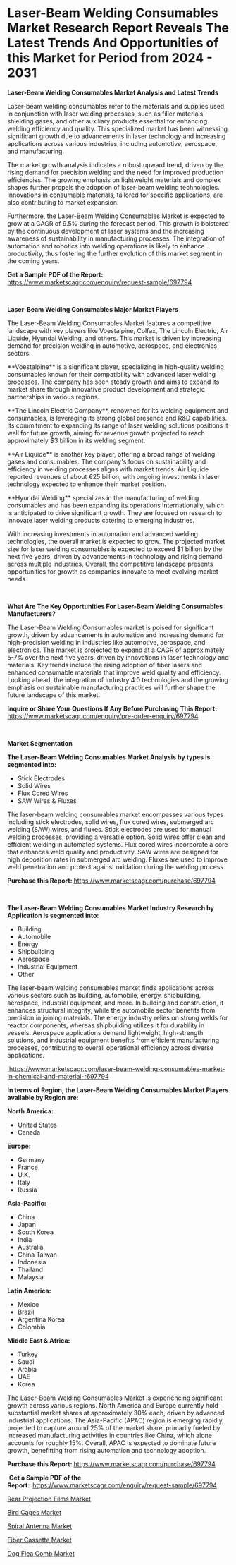 <p><h1>Laser-Beam Welding Consumables Market Research Report Reveals The Latest Trends And Opportunities of this Market for Period from 2024 - 2031</h1></p><p><strong>Laser-Beam Welding Consumables Market Analysis and Latest Trends</strong></p>
<p><p>Laser-beam welding consumables refer to the materials and supplies used in conjunction with laser welding processes, such as filler materials, shielding gases, and other auxiliary products essential for enhancing welding efficiency and quality. This specialized market has been witnessing significant growth due to advancements in laser technology and increasing applications across various industries, including automotive, aerospace, and manufacturing.</p><p>The market growth analysis indicates a robust upward trend, driven by the rising demand for precision welding and the need for improved production efficiencies. The growing emphasis on lightweight materials and complex shapes further propels the adoption of laser-beam welding technologies. Innovations in consumable materials, tailored for specific applications, are also contributing to market expansion.</p><p>Furthermore, the Laser-Beam Welding Consumables Market is expected to grow at a CAGR of 9.5% during the forecast period. This growth is bolstered by the continuous development of laser systems and the increasing awareness of sustainability in manufacturing processes. The integration of automation and robotics into welding operations is likely to enhance productivity, thus fostering the further evolution of this market segment in the coming years.</p></p>
<p><strong>Get a Sample PDF of the Report:&nbsp;</strong> <a href="https://www.marketscagr.com/enquiry/request-sample/697794?utm_campaign=1268&utm_medium=2&utm_source=Github&utm_content=ia&utm_term=29092024&utm_id=laser-beam-welding-consumables">https://www.marketscagr.com/enquiry/request-sample/697794</a></p>
<p>&nbsp;</p>
<p><strong>Laser-Beam Welding Consumables Major Market Players</strong></p>
<p><p>The Laser-Beam Welding Consumables Market features a competitive landscape with key players like Voestalpine, Colfax, The Lincoln Electric, Air Liquide, Hyundai Welding, and others. This market is driven by increasing demand for precision welding in automotive, aerospace, and electronics sectors.</p><p>**Voestalpine** is a significant player, specializing in high-quality welding consumables known for their compatibility with advanced laser welding processes. The company has seen steady growth and aims to expand its market share through innovative product development and strategic partnerships in various regions.</p><p>**The Lincoln Electric Company**, renowned for its welding equipment and consumables, is leveraging its strong global presence and R&D capabilities. Its commitment to expanding its range of laser welding solutions positions it well for future growth, aiming for revenue growth projected to reach approximately $3 billion in its welding segment.</p><p>**Air Liquide** is another key player, offering a broad range of welding gases and consumables. The company's focus on sustainability and efficiency in welding processes aligns with market trends. Air Liquide reported revenues of about €25 billion, with ongoing investments in laser technology expected to enhance their market position.</p><p>**Hyundai Welding** specializes in the manufacturing of welding consumables and has been expanding its operations internationally, which is anticipated to drive significant growth. They are focused on research to innovate laser welding products catering to emerging industries.</p><p>With increasing investments in automation and advanced welding technologies, the overall market is expected to grow. The projected market size for laser welding consumables is expected to exceed $1 billion by the next five years, driven by advancements in technology and rising demand across multiple industries. Overall, the competitive landscape presents opportunities for growth as companies innovate to meet evolving market needs.</p></p>
<p>&nbsp;</p>
<p><strong>What Are The Key Opportunities For Laser-Beam Welding Consumables Manufacturers?</strong></p>
<p><p>The Laser-Beam Welding Consumables market is poised for significant growth, driven by advancements in automation and increasing demand for high-precision welding in industries like automotive, aerospace, and electronics. The market is projected to expand at a CAGR of approximately 5-7% over the next five years, driven by innovations in laser technology and materials. Key trends include the rising adoption of fiber lasers and enhanced consumable materials that improve weld quality and efficiency. Looking ahead, the integration of Industry 4.0 technologies and the growing emphasis on sustainable manufacturing practices will further shape the future landscape of this market.</p></p>
<p><strong>Inquire or Share Your Questions If Any Before Purchasing This Report:</strong> <a href="https://www.marketscagr.com/enquiry/pre-order-enquiry/697794?utm_campaign=1268&utm_medium=2&utm_source=Github&utm_content=ia&utm_term=29092024&utm_id=laser-beam-welding-consumables">https://www.marketscagr.com/enquiry/pre-order-enquiry/697794</a></p>
<p>&nbsp;</p>
<p><strong>Market Segmentation</strong></p>
<p><strong>The Laser-Beam Welding Consumables Market Analysis by types is segmented into:</strong></p>
<p><ul><li>Stick Electrodes</li><li>Solid Wires</li><li>Flux Cored Wires</li><li>SAW Wires & Fluxes</li></ul></p>
<p><p>The laser-beam welding consumables market encompasses various types including stick electrodes, solid wires, flux cored wires, submerged arc welding (SAW) wires, and fluxes. Stick electrodes are used for manual welding processes, providing a versatile option. Solid wires offer clean and efficient welding in automated systems. Flux cored wires incorporate a core that enhances weld quality and productivity. SAW wires are designed for high deposition rates in submerged arc welding. Fluxes are used to improve weld penetration and protect against oxidation during the welding process.</p></p>
<p><strong>Purchase this Report:&nbsp;</strong><a href="https://www.marketscagr.com/purchase/697794?utm_campaign=1268&utm_medium=2&utm_source=Github&utm_content=ia&utm_term=29092024&utm_id=laser-beam-welding-consumables">https://www.marketscagr.com/purchase/697794</a></p>
<p>&nbsp;</p>
<p><strong>The Laser-Beam Welding Consumables Market Industry Research by Application is segmented into:</strong></p>
<p><ul><li>Building</li><li>Automobile</li><li>Energy</li><li>Shipbuilding</li><li>Aerospace</li><li>Industrial Equipment</li><li>Other</li></ul></p>
<p><p>The laser-beam welding consumables market finds applications across various sectors such as building, automobile, energy, shipbuilding, aerospace, industrial equipment, and more. In building and construction, it enhances structural integrity, while the automobile sector benefits from precision in joining materials. The energy industry relies on strong welds for reactor components, whereas shipbuilding utilizes it for durability in vessels. Aerospace applications demand lightweight, high-strength solutions, and industrial equipment benefits from efficient manufacturing processes, contributing to overall operational efficiency across diverse applications.</p></p>
<p><a href="https://www.marketscagr.com/laser-beam-welding-consumables-market-in-chemical-and-material-r697794?utm_campaign=1268&utm_medium=2&utm_source=Github&utm_content=ia&utm_term=29092024&utm_id=laser-beam-welding-consumables">&nbsp;https://www.marketscagr.com/laser-beam-welding-consumables-market-in-chemical-and-material-r697794</a></p>
<p><strong>In terms of Region, the Laser-Beam Welding Consumables Market Players available by Region are:</strong></p>
<p>
    <p> <strong> North America: </strong>
        <ul>
            <li>United States</li>
            <li>Canada</li>
        </ul>
        </p> 
    <p> <strong> Europe: </strong>
        <ul>
            <li>Germany</li>
            <li>France</li>
            <li>U.K.</li>
            <li>Italy</li>
            <li>Russia</li>
        </ul>
        </p> 
    <p> <strong> Asia-Pacific: </strong>
        <ul>
            <li>China</li>
            <li>Japan</li>
            <li>South Korea</li>
            <li>India</li>
            <li>Australia</li>
            <li>China Taiwan</li>
            <li>Indonesia</li>
            <li>Thailand</li>
            <li>Malaysia</li>
        </ul>
        </p> 
    <p> <strong> Latin America: </strong>
        <ul>
            <li>Mexico</li>
            <li>Brazil</li>
            <li>Argentina Korea</li>
            <li>Colombia</li>
        </ul>
        </p> 
    <p> <strong> Middle East & Africa: </strong>
        <ul>
            <li>Turkey</li>
            <li>Saudi</li>
            <li>Arabia</li>
            <li>UAE</li>
            <li>Korea</li>
        </ul>
    </p>
    </p>
<p><p>The Laser-Beam Welding Consumables Market is experiencing significant growth across various regions. North America and Europe currently hold substantial market shares at approximately 30% each, driven by advanced industrial applications. The Asia-Pacific (APAC) region is emerging rapidly, projected to capture around 25% of the market share, primarily fueled by increased manufacturing activities in countries like China, which alone accounts for roughly 15%. Overall, APAC is expected to dominate future growth, benefitting from rising automation and technology adoption.</p></p>
<p><strong>Purchase this Report: </strong><a href="https://www.marketscagr.com/purchase/697794?utm_campaign=1268&utm_medium=2&utm_source=Github&utm_content=ia&utm_term=29092024&utm_id=laser-beam-welding-consumables">https://www.marketscagr.com/purchase/697794</a></p>
<p>&nbsp;<strong>Get a Sample PDF of the Report:&nbsp;&nbsp;</strong><a href="https://www.marketscagr.com/enquiry/request-sample/697794?utm_campaign=1268&utm_medium=2&utm_source=Github&utm_content=ia&utm_term=29092024&utm_id=laser-beam-welding-consumables">https://www.marketscagr.com/enquiry/request-sample/697794</a></p>
<p><strong></strong></p>
<p><p><a href="https://www.linkedin.com/pulse/future-innovation-global-rear-projection-films-market-growth-prqoc?utm_campaign=1268&utm_medium=2&utm_source=Github&utm_content=ia&utm_term=29092024&utm_id=laser-beam-welding-consumables">Rear Projection Films Market</a></p><p><a href="https://www.linkedin.com/pulse/bird-cages-market-size-share-trends-analysis-report-product-w82hc?utm_campaign=1268&utm_medium=2&utm_source=Github&utm_content=ia&utm_term=29092024&utm_id=laser-beam-welding-consumables">Bird Cages Market</a></p><p><a href="https://issuu.com/reportprime-2/docs/spiral-antenna-market-size-2030.ppt_09c77730501e8b?utm_campaign=1268&utm_medium=2&utm_source=Github&utm_content=ia&utm_term=29092024&utm_id=laser-beam-welding-consumables">Spiral Antenna Market</a></p><p><a href="https://issuu.com/reportprime-2/docs/fiber-cassette-market-size-2030.ppt_df3f722f51acaf?utm_campaign=1268&utm_medium=2&utm_source=Github&utm_content=ia&utm_term=29092024&utm_id=laser-beam-welding-consumables">Fiber Cassette Market</a></p><p><a href="https://www.linkedin.com/pulse/strategic-market-insights-global-dog-flea-comb-2024-2031-bultigen-itjnc?utm_campaign=1268&utm_medium=2&utm_source=Github&utm_content=ia&utm_term=29092024&utm_id=laser-beam-welding-consumables">Dog Flea Comb Market</a></p></p>
